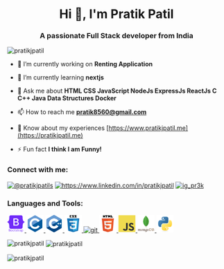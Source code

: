 <h1 align="center">Hi 👋, I'm Pratik Patil</h1>
<h3 align="center">A passionate Full Stack developer from India</h3>

<p align="left"> <img src="https://komarev.com/ghpvc/?username=pratikjpatil&label=Profile%20views&color=0e75b6&style=flat" alt="pratikjpatil" /> </p>

- 🔭 I’m currently working on **Renting Application**

- 🌱 I’m currently learning **nextjs**

- 💬 Ask me about **HTML CSS JavaScript NodeJs ExpressJs ReactJs C C++ Java Data Structures Docker**

- 📫 How to reach me **pratik8560@gmail.com**

- 📄 Know about my experiences [https://www.pratikjpatil.me](https://pratikjpatil.me)

- ⚡ Fun fact **I think I am Funny!**

<h3 align="left">Connect with me:</h3>
<p align="left">
<a href="https://twitter.com/@pratikjpatils" target="blank"><img align="center" src="https://raw.githubusercontent.com/rahuldkjain/github-profile-readme-generator/master/src/images/icons/Social/twitter.svg" alt="@pratikjpatils" height="30" width="40" /></a>
<a href="https://www.linkedin.com/in/pratikjpatil" target="blank"><img align="center" src="https://raw.githubusercontent.com/rahuldkjain/github-profile-readme-generator/master/src/images/icons/Social/linked-in-alt.svg" alt="https://www.linkedin.com/in/pratikjpatil" height="30" width="40" /></a>
<a href="https://www.instagram.com/_.pratik.88" target="blank"><img align="center" src="https://raw.githubusercontent.com/rahuldkjain/github-profile-readme-generator/master/src/images/icons/Social/instagram.svg" alt="ig_pr3k" height="30" width="40" /></a>
<!-- <a href="https://www.codechef.com/users/pratik_85" target="blank"><img align="center" src="https://cdn.jsdelivr.net/npm/simple-icons@3.1.0/icons/codechef.svg" alt="pratik_85" height="30" width="40" /></a>
#<a href="https://www.hackerrank.com/pratikjpatil" target="blank"><img align="center" src="https://raw.githubusercontent.com/rahuldkjain/github-profile-readme-generator/master/src/images/icons/Social/hackerrank.svg" alt="pratik_1" height="30" width="40" /></a>
#<a href="https://www.leetcode.com/pratikjpatil" target="blank"><img align="center" src="https://raw.githubusercontent.com/rahuldkjain/github-profile-readme-generator/master/src/images/icons/Social/leet-code.svg" alt="pratik88" height="30" width="40" /></a>
#<a href="https://auth.geeksforgeeks.org/user/pratik88/profile" target="blank"><img align="center" src="https://raw.githubusercontent.com/rahuldkjain/github-profile-readme-generator/master/src/images/icons/Social/geeks-for-geeks.svg" alt="https://auth.geeksforgeeks.org/user/pratik88/profile" height="30" width="40" /></a>
</p> -->

<h3 align="left">Languages and Tools:</h3>
<p align="left"> <a href="https://getbootstrap.com" target="_blank" rel="noreferrer"> <img src="https://raw.githubusercontent.com/devicons/devicon/master/icons/bootstrap/bootstrap-plain-wordmark.svg" alt="bootstrap" width="40" height="40"/> </a> <a href="https://www.cprogramming.com/" target="_blank" rel="noreferrer"> <img src="https://raw.githubusercontent.com/devicons/devicon/master/icons/c/c-original.svg" alt="c" width="40" height="40"/> </a> <a href="https://www.w3schools.com/cpp/" target="_blank" rel="noreferrer"> <img src="https://raw.githubusercontent.com/devicons/devicon/master/icons/cplusplus/cplusplus-original.svg" alt="cplusplus" width="40" height="40"/> </a> <a href="https://www.w3schools.com/css/" target="_blank" rel="noreferrer"> <img src="https://raw.githubusercontent.com/devicons/devicon/master/icons/css3/css3-original-wordmark.svg" alt="css3" width="40" height="40"/> </a> <a href="https://git-scm.com/" target="_blank" rel="noreferrer"> <img src="https://www.vectorlogo.zone/logos/git-scm/git-scm-icon.svg" alt="git" width="40" height="40"/> </a> <a href="https://www.w3.org/html/" target="_blank" rel="noreferrer"> <img src="https://raw.githubusercontent.com/devicons/devicon/master/icons/html5/html5-original-wordmark.svg" alt="html5" width="40" height="40"/> </a> <a href="https://developer.mozilla.org/en-US/docs/Web/JavaScript" target="_blank" rel="noreferrer"> <img src="https://raw.githubusercontent.com/devicons/devicon/master/icons/javascript/javascript-original.svg" alt="javascript" width="40" height="40"/> </a> <a href="https://www.mongodb.com/" target="_blank" rel="noreferrer"> <img src="https://raw.githubusercontent.com/devicons/devicon/master/icons/mongodb/mongodb-original-wordmark.svg" alt="mongodb" width="40" height="40"/> </a> <a href="https://www.python.org" target="_blank" rel="noreferrer"> <img src="https://raw.githubusercontent.com/devicons/devicon/master/icons/python/python-original.svg" alt="python" width="40" height="40"/> </a> </p>

<p><img align="left" src="https://github-readme-stats.vercel.app/api/top-langs?username=pratikjpatil&show_icons=true&locale=en&layout=compact" alt="pratikjpatil" /></p>

<p>&nbsp;<img align="center" src="https://github-readme-stats.vercel.app/api?username=pratikjpatil&show_icons=true&locale=en" alt="pratikjpatil" /></p>

<p><img align="center" src="https://github-readme-streak-stats.herokuapp.com/?user=pratikjpatil&" alt="pratikjpatil" /></p>
